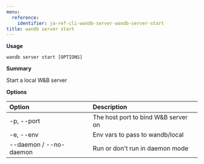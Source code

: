 ```yaml
---
menu:
  reference:
    identifier: ja-ref-cli-wandb-server-wandb-server-start
title: wandb server start
---
```


**Usage**

`wandb server start [OPTIONS]`

**Summary**

Start a local W&B server


**Options**

| **Option** | **Description** |
| :--- | :--- |
| -p, --port | The host port to bind W&B server on |
| -e, --env | Env vars to pass to wandb/local |
| --daemon / --no-daemon | Run or don't run in daemon mode |
